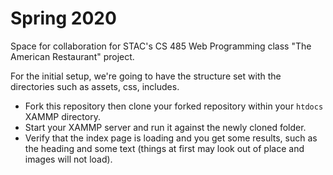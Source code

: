 # Spring 2020
Space for collaboration for STAC's CS 485 Web Programming class "The American Restaurant" project.  

For the initial setup, we're going to have the structure set with the directories such as assets, css, includes.

- Fork this repository then clone your forked repository within your `htdocs` XAMMP directory.  
- Start your XAMMP server and run it against the newly cloned folder. 
- Verify that the index page is loading and you get some results, such as the heading and some text (things at first may look out of place and images will not load).

